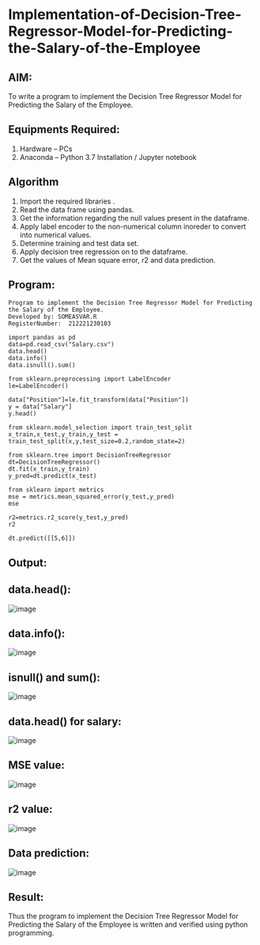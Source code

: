 # Implementation-of-Decision-Tree-Regressor-Model-for-Predicting-the-Salary-of-the-Employee

## AIM:
To write a program to implement the Decision Tree Regressor Model for Predicting the Salary of the Employee.

## Equipments Required:
1. Hardware – PCs
2. Anaconda – Python 3.7 Installation / Jupyter notebook

## Algorithm
1. Import the required libraries .
2. Read the data frame using pandas.
3. Get the information regarding the null values present in the dataframe.
4. Apply label encoder to the non-numerical column inoreder to convert into numerical values.
5. Determine training and test data set.
6. Apply decision tree regression on to the dataframe.
7. Get the values of Mean square error, r2 and data prediction.
## Program:
```
Program to implement the Decision Tree Regressor Model for Predicting the Salary of the Employee.
Developed by: SOMEASVAR.R
RegisterNumber:  212221230103
```
```
import pandas as pd
data=pd.read_csv("Salary.csv")
data.head()
data.info()
data.isnull().sum()

from sklearn.preprocessing import LabelEncoder
le=LabelEncoder()

data["Position"]=le.fit_transform(data["Position"])
y = data["Salary"]
y.head()

from sklearn.model_selection import train_test_split
x_train,x_test,y_train,y_test = train_test_split(x,y,test_size=0.2,random_state=2)

from sklearn.tree import DecisionTreeRegressor
dt=DecisionTreeRegressor()
dt.fit(x_train,y_train)
y_pred=dt.predict(x_test)

from sklearn import metrics
mse = metrics.mean_squared_error(y_test,y_pred)
mse

r2=metrics.r2_score(y_test,y_pred)
r2

dt.predict([[5,6]])
```

## Output:
## data.head():
![image](https://github.com/SOMEASVAR/Implementation-of-Decision-Tree-Regressor-Model-for-Predicting-the-Salary-of-the-Employee/assets/93434149/28c6a7c9-e262-4ebc-ae4a-bdb804234370)

## data.info():
![image](https://github.com/SOMEASVAR/Implementation-of-Decision-Tree-Regressor-Model-for-Predicting-the-Salary-of-the-Employee/assets/93434149/40f6381c-96d0-44ac-a771-c2404d9a134a)

## isnull() and sum():
![image](https://github.com/SOMEASVAR/Implementation-of-Decision-Tree-Regressor-Model-for-Predicting-the-Salary-of-the-Employee/assets/93434149/63bcba94-bf2c-4a8d-98db-b3ad0e485a10)

## data.head() for salary:
![image](https://github.com/SOMEASVAR/Implementation-of-Decision-Tree-Regressor-Model-for-Predicting-the-Salary-of-the-Employee/assets/93434149/e1916232-103c-4e61-9525-28f8023dc52c)

## MSE value:
![image](https://github.com/SOMEASVAR/Implementation-of-Decision-Tree-Regressor-Model-for-Predicting-the-Salary-of-the-Employee/assets/93434149/de3d3ea5-f16b-401a-acec-c5b541a09c60)

## r2 value:
![image](https://github.com/SOMEASVAR/Implementation-of-Decision-Tree-Regressor-Model-for-Predicting-the-Salary-of-the-Employee/assets/93434149/0a263b34-f482-4370-a052-49428cd1d50b)

## Data prediction:
![image](https://github.com/SOMEASVAR/Implementation-of-Decision-Tree-Regressor-Model-for-Predicting-the-Salary-of-the-Employee/assets/93434149/39891e38-299c-4b27-b625-33cb0334a6c9)



## Result:
Thus the program to implement the Decision Tree Regressor Model for Predicting the Salary of the Employee is written and verified using python programming.
